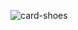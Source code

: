 ![card-shoes](https://user-images.githubusercontent.com/101286831/182657822-ae0ff72a-c1f2-4b62-a5d8-ad18d0fd8dc9.png)
